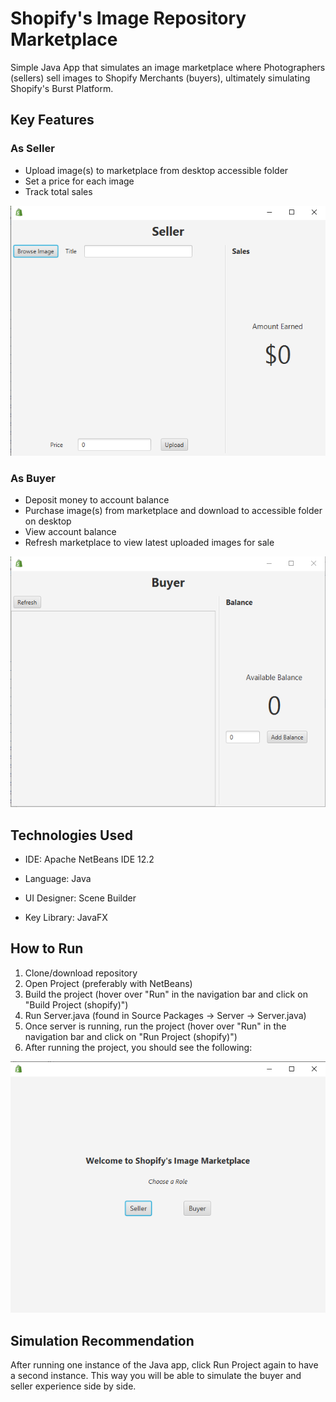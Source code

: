 # Shopify's Image Repository Marketplace 
Simple Java App that simulates an image marketplace where Photographers (sellers) sell images to Shopify Merchants (buyers), ultimately simulating Shopify's Burst Platform.

## Key Features
### As Seller
- Upload image(s) to marketplace from desktop accessible folder
- Set a price for each image
- Track total sales

![alt text](https://github.com/SageewanSubendran/shopify_image_repository/blob/main/seller-screenshot.png)

### As Buyer
- Deposit money to account balance
- Purchase image(s) from marketplace and download to accessible folder on desktop
- View account balance
- Refresh marketplace to view latest uploaded images for sale

![alt text](https://github.com/SageewanSubendran/shopify_image_repository/blob/main/buyer-screenshot.png)

## Technologies Used
- IDE: Apache NetBeans IDE 12.2

- Language: Java

- UI Designer: Scene Builder

- Key Library: JavaFX

## How to Run
1) Clone/download repository
2) Open Project (preferably with NetBeans)
4) Build the project (hover over "Run" in the navigation bar and click on "Build Project (shopify)")
5) Run Server.java (found in Source Packages -> Server -> Server.java)
6) Once server is running, run the project (hover over "Run" in the navigation bar and click on "Run Project (shopify)")
7) After running the project, you should see the following:

![alt text](https://github.com/SageewanSubendran/shopify_image_repository/blob/main/role-selection-screenshot.png)

## Simulation Recommendation
After running one instance of the Java app, click Run Project again to have a second instance. This way you will be able to simulate the buyer and seller experience side by side.

